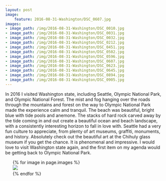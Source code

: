 ```yaml
---
layout: post
image:
    feature: 2016-08-31-Washington/DSC_0607.jpg
images:
- image_path: /img/2016-08-31-Washington/DSC_0010.jpg
- image_path: /img/2016-08-31-Washington/DSC_0031.jpg
- image_path: /img/2016-08-31-Washington/DSC_0032.jpg
- image_path: /img/2016-08-31-Washington/DSC_0212.jpg
- image_path: /img/2016-08-31-Washington/DSC_0451.jpg
- image_path: /img/2016-08-31-Washington/DSC_0502.jpg
- image_path: /img/2016-08-31-Washington/DSC_0596.jpg
- image_path: /img/2016-08-31-Washington/DSC_0607.jpg
- image_path: /img/2016-08-31-Washington/DSC_0623.jpg
- image_path: /img/2016-08-31-Washington/DSC_0645.jpg
- image_path: /img/2016-08-31-Washington/DSC_0894.jpg
- image_path: /img/2016-08-31-Washington/DSC_0905.jpg
---
```


In 2016 I visited Washington state, including Seattle, Olympic National Park, 
and Olympic National Forest. The mist and fog hanging over the roads 
through the mountains and forest on the way to Olympic National Park 
made the experience calm and tranquil. The beach was beautiful, bright 
blue with tide pools and anemone. The stacks of hard rock carved away by the tide
coming in and out create a beautiful ocean and beach landscape, with a consistently 
interesting horizon to fall in love with. Seattle had a very fun culture to appreciate, 
from plenty of art museums, graffiti, monuments, and history. Absolutely check out the 
beautiful art at the Chihuly glass museum if you get the chance. It is phenomenal and 
impressive. I would love to visit Washington state again, and the first
item on my agenda would be getting back to Olympic National Park.

<!--more-->

<ul class="photo-gallery">
{% for image in page.images %}
<li style='list-style: none;' ><img src="{{ site.url }}{{ image.image_path }}"/></li>
{% endfor %}
</ul>
